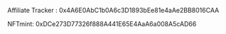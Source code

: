 Affiliate Tracker : 0x4A6E0AbC1b0A6c3D1893bEe81e4aAe2BB8016CAA

NFTmint:  0xDCe273D77326f888A441E65E4AaA6a008A5cAD66

